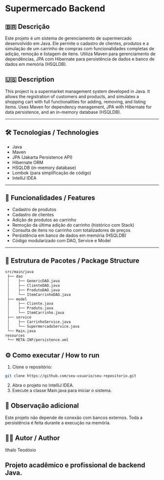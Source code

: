 # Supermercado Backend

## 🇧🇷 Descrição

Este projeto é um sistema de gerenciamento de supermercado desenvolvido em Java. Ele permite o cadastro de clientes, produtos e a simulação de um carrinho de compras com funcionalidades completas de adição, remoção e listagem de itens. Utiliza Maven para gerenciamento de dependências, JPA com Hibernate para persistência de dados e banco de dados em memória (HSQLDB).

## 🇺🇸 Description

This project is a supermarket management system developed in Java. It allows the registration of customers and products, and simulates a shopping cart with full functionalities for adding, removing, and listing items. Uses Maven for dependency management, JPA with Hibernate for data persistence, and an in-memory database (HSQLDB).

---

## 🛠 Tecnologias / Technologies

- Java
- Maven
- JPA (Jakarta Persistence API)
- Hibernate ORM
- HSQLDB (in-memory database)
- Lombok (para simplificação de código)
- IntelliJ IDEA

---

## 🚀 Funcionalidades / Features

- Cadastro de produtos
- Cadastro de clientes
- Adição de produtos ao carrinho
- Remoção da última adição do carrinho (histórico com Stack)
- Consulta de itens no carrinho com totalizadores de preços
- Persistência em banco de dados em memória (HSQLDB)
- Código modularizado com DAO, Service e Model

---

## 📂 Estrutura de Pacotes / Package Structure

```bash
src/main/java
 ├── dao
 │    ├── GenericDAO.java
 │    ├── ClienteDAO.java
 │    ├── ProdutoDAO.java
 │    └── ItemCarrinhoDAO.java
 ├── model
 │    ├── Cliente.java
 │    ├── Produto.java
 │    └── ItemCarrinho.java
 ├── service
 │    ├── CarrinhoService.java
 │    └── SupermercadoService.java
 └── Main.java
resources
 └── META-INF/persistence.xml
```
## ⚙️ Como executar / How to run

1. Clone o repositório:
 ```bash
 git clone https://github.com/seu-usuario/seu-repositorio.git
```
2. Abra o projeto no IntelliJ IDEA.
3. Execute a classe Main.java para iniciar o sistema.

## 📌 Observação adicional
Este projeto não depende de conexão com bancos externos. Toda a persistência é feita durante a execução na memória.

## 🧑‍💻 Autor / Author
Ithalo Teodósio

## Projeto acadêmico e profissional de backend Java.
